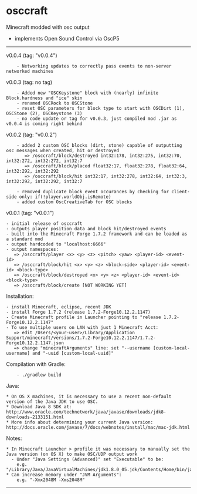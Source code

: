 osccraft
========

Minecraft modded with osc output
- implements Open Sound Control via OscP5

--- --- --- --- --- --- --- --- --- ---
  v0.0.4 (tag: "v0.0.4")
   
        - Networking updates to correctly pass events to non-server networked machines
   

  v0.0.3 (tag: no tag)
  
        - Added new "OSCKeystone" block with (nearly) infinite Block.hardness and "ice" skin
        - renamed OSCRock to OSCStone
        - reset OSC parameters for block type to start with OSCDirt (1), OSCStone (2), OSCKeystone (3)
        - no code update or tag for v0.0.3, just compiled mod .jar as v0.0.4 is coming right behind
        
        
  v0.0.2 (tag: "v0.0.2")

        - added 2 custom OSC blocks (dirt, stone) capable of outputting osc messages when created, hit or destroyed
           => /osccraft/block/destroyed int32:178, int32:275, int32:70, int32:272, int32:272, int32:7
           => /osccraft/block/placed float32:17, float32:278, float32:64, int32:292, int32:292
           => /osccraft/block/hit int32:17, int32:278, int32:64, int32:3, int32:292, int32:292, int32:7

        - removed duplicate block event occurances by checking for client-side only: if(!player.worldObj.isRemote)
        - added custom OscCreativeTab for OSC blocks


  v0.0.1 (tag: "v0.0.1")

	- initial release of osccraft
	- outputs player position data and block hit/destroyed events
	- built into the Minecraft Forge 1.7.2 framework and can be loaded as a standard mod
	- output hardcoded to "localhost:6666"
	- output namespaces:
	   => /osccraft/player <x> <y> <z> <pitch> <yaw> <player-id> <event-id>
	   => /osccraft/block/hit <x> <y> <z> <block-side> <player-id> <event-id> <block-type>  
	   => /osccraft/block/destroyed <x> <y> <z> <player-id> <event-id> <block-type>  
	   => /osccraft/block/create [NOT WORKING YET]


  Installation:

	- install Minecraft, eclipse, recent JDK
	- install Forge 1.7.2 (release 1.7.2-Forge10.12.2.1147)
	- Create Minecraft profile in Launcher pointing to "release 1.7.2-Forge10.12.2.1147"	
	- To use multiple users on LAN with just 1 Minecraft Acct:
	   => edit /Users/<your-user>/Library/Application Support/minecraft/versions/1.7.2-Forge10.12.2.1147/1.7.2-Forge10.12.2.1147.json
	   => change "minecraftArguments" line: set "--username [custom-local-username] and "-uuid [custom-local-uuid]"

  Compilation with Gradle:

        - ./gradlew build

  Java:
  
 	* On OS X machines, it is necessary to use a recent non-default version of the Java JDK to use OSC.
 	* Download Java 8 SDK at: http://www.oracle.com/technetwork/java/javase/downloads/jdk8-downloads-2133151.html
 	* More info about determining your current Java version: http://docs.oracle.com/javase/7/docs/webnotes/install/mac/mac-jdk.html

  Notes:

	* In Minecraft Launcher > profile it was necessary to manually set the Java version (on OS X) to make OSC/UDP output work
	  - Under "Java Settings (Advanced)" set "Executable" to be:
	    e.g. "/Library/Java/JavaVirtualMachines/jdk1.8.0_05.jdk/Contents/Home/bin/java"
	* Can increase memory under "JVM Arguments":
	    e.g. "-Xmx2048M -Xms2048M"
		
--- --- --- --- --- --- --- --- --- ---
